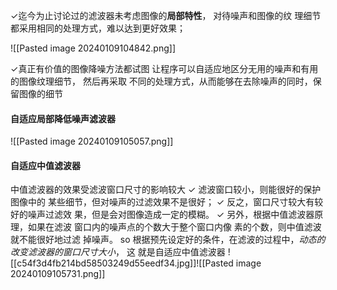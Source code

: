 ✓迄今为止讨论过的滤波器未考虑图像的**局部特性**，
对待噪声和图像的纹 理细节都采用相同的处理方式，难以达到更好效果； 

![[Pasted image 20240109104842.png]]

✓真正有价值的图像降噪方法都试图 让程序可以自适应地区分无用的噪声和有用的图像纹理细节，
然后再采取 不同的处理方式，从而能够在去除噪声的同时，保留图像的细节

#### 自适应局部降低噪声滤波器
![[Pasted image 20240109105057.png]]

#### 自适应中值滤波器
中值滤波器的效果受滤波窗口尺寸的影响较大 
✓ 滤波窗口较小，则能很好的保护图像中的 某些细节，但对噪声的过滤效果不是很好；
✓ 反之，窗口尺寸较大有较好的噪声过滤效 果，但是会对图像造成一定的模糊。 
✓ 另外，根据中值滤波器原理，如果在滤波 窗口内的噪声点的个数大于整个窗口内像 素的个数，则中值滤波就不能很好地过滤 掉噪声。
so
根据预先设定好的条件，在滤波的过程中，*动态的改变滤波器的窗口尺寸大小*，
这 就是自适应中值滤波器
![[c54f3d4fb214bd58503249d55eedf34.jpg]]![[Pasted image 20240109105731.png]]

